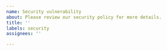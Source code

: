```yaml
---
name: Security vulnerability
about: Please review our security policy for more details.
title: ''
labels: security
assignees: ''

---
```



